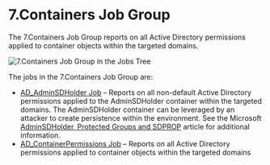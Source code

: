 # 7.Containers Job Group

The 7.Containers Job Group reports on all Active Directory permissions applied to container objects
within the targeted domains.

![7.Containers Job Group in the Jobs Tree](/img/product_docs/accessanalyzer/12.0/admin/hostmanagement/jobstree.webp)

The jobs in the 7.Containers Job Group are:

- [AD_AdminSDHolder Job](/docs/accessanalyzer/12.0/solutions/activedirectorypermissionsanalyzer/containers/ad_adminsdholder.md) – Reports on all non-default Active Directory
  permissions applied to the AdminSDHolder container within the targeted domains. The AdminSDHolder
  container can be leveraged by an attacker to create persistence within the environment. See the
  Microsoft
  [AdminSDHolder, Protected Groups and SDPROP](https://technet.microsoft.com/en-us/library/2009.09.sdadminholder.aspx)
  article for additional information.
- [AD_ContainerPermissions Job](/docs/accessanalyzer/12.0/solutions/activedirectorypermissionsanalyzer/containers/ad_containerpermissions.md) – Reports on all Active Directory
  permissions applied to container objects within the targeted domains
